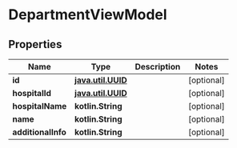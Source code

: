 
# DepartmentViewModel

## Properties
Name | Type | Description | Notes
------------ | ------------- | ------------- | -------------
**id** | [**java.util.UUID**](java.util.UUID.md) |  |  [optional]
**hospitalId** | [**java.util.UUID**](java.util.UUID.md) |  |  [optional]
**hospitalName** | **kotlin.String** |  |  [optional]
**name** | **kotlin.String** |  |  [optional]
**additionalInfo** | **kotlin.String** |  |  [optional]



